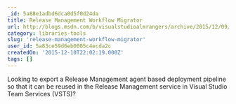 ```yaml
---
_id: 5a88e1adbd6dca0d5f0d24da
title: Release Management Workflow Migrator
url: http://blogs.msdn.com/b/visualstudioalmrangers/archive/2015/12/09/release-management-workflow-migrator.aspx
category: libraries-tools
slug: 'release-management-workflow-migrator'
user_id: 5a83ce59d6eb0005c4ecda2c
createdOn: '2015-12-10T22:02:19.000Z'
tags: []
---
```


Looking to export a Release Management agent based deployment pipeline so that it can be reused in the Release Management service in Visual Studio Team Services (VSTS)?
